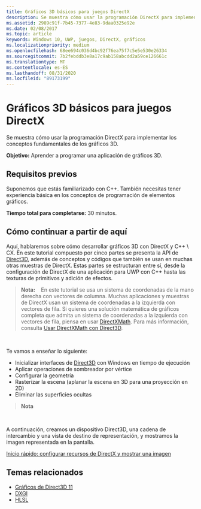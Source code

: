 ```yaml
---
title: Gráficos 3D básicos para juegos DirectX
description: Se muestra cómo usar la programación DirectX para implementar los conceptos fundamentales de los gráficos 3D.
ms.assetid: 2989c91f-7b45-7377-4e83-9daa0325e92e
ms.date: 02/08/2017
ms.topic: article
keywords: Windows 10, UWP, juegos, DirectX, gráficos
ms.localizationpriority: medium
ms.openlocfilehash: 68ee694c036d4bc92f76ea75f7c5e5e530e26334
ms.sourcegitcommit: 7b2febddb3e8a17c9ab158abcdd2a59ce126661c
ms.translationtype: MT
ms.contentlocale: es-ES
ms.lasthandoff: 08/31/2020
ms.locfileid: "89173199"
---
```

# <a name="basic-3d-graphics-for-directx-games"></a>Gráficos 3D básicos para juegos DirectX



Se muestra cómo usar la programación DirectX para implementar los conceptos fundamentales de los gráficos 3D.

**Objetivo:** Aprender a programar una aplicación de gráficos 3D.

## <a name="prerequisites"></a>Requisitos previos


Suponemos que estás familiarizado con C++. También necesitas tener experiencia básica en los conceptos de programación de elementos gráficos.

**Tiempo total para completarse:** 30 minutos.

## <a name="where-to-go-from-here"></a>Cómo continuar a partir de aquí


Aquí, hablaremos sobre cómo desarrollar gráficos 3D con DirectX y C++ \\ CX. En este tutorial compuesto por cinco partes se presenta la API de [Direct3D](/windows/desktop/direct3d), además de conceptos y códigos que también se usan en muchas otras muestras de DirectX. Estas partes se estructuran entre sí, desde la configuración de DirectX de una aplicación para UWP con C++ hasta las texturas de primitivos y adición de efectos.

> **Nota:**    En este tutorial se usa un sistema de coordenadas de la mano derecha con vectores de columna. Muchas aplicaciones y muestras de DirectX usan un sistema de coordenadas a la izquierda con vectores de fila. Si quieres una solución matemática de gráficos completa que admita un sistema de coordenadas a la izquierda con vectores de fila, piensa en usar [DirectXMath](/windows/desktop/dxmath/directxmath-portal). Para más información, consulta [Usar DirectXMath con Direct3D](/windows/desktop/dxmath/pg-xnamath-migration-d3dx).

 

Te vamos a enseñar lo siguiente:

-   Inicializar interfaces de [Direct3D](/windows/desktop/direct3d) con Windows en tiempo de ejecución
-   Aplicar operaciones de sombreador por vértice
-   Configurar la geometría
-   Rasterizar la escena (aplanar la escena en 3D para una proyección en 2D)
-   Eliminar las superficies ocultas

> **Nota**  

 

A continuación, creamos un dispositivo Direct3D, una cadena de intercambio y una vista de destino de representación, y mostramos la imagen representada en la pantalla.

[Inicio rápido: configurar recursos de DirectX y mostrar una imagen](setting-up-directx-resources.md)

## <a name="related-topics"></a>Temas relacionados


* [Gráficos de Direct3D 11](/windows/desktop/direct3d11/atoc-dx-graphics-direct3d-11)
* [DXGI](/windows/desktop/direct3ddxgi/dx-graphics-dxgi)
* [HLSL](/windows/desktop/direct3dhlsl/dx-graphics-hlsl)

 

 